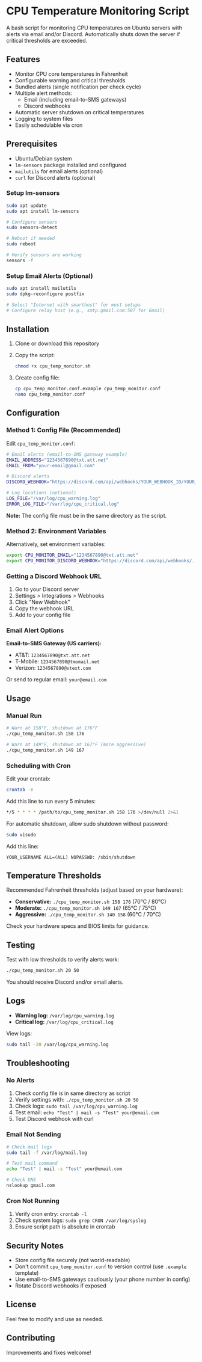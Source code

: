 # CPU Temperature Monitoring Script

A bash script for monitoring CPU temperatures on Ubuntu servers with alerts via email and/or Discord. Automatically shuts down the server if critical thresholds are exceeded.

## Features

- Monitor CPU core temperatures in Fahrenheit
- Configurable warning and critical thresholds
- Bundled alerts (single notification per check cycle)
- Multiple alert methods:
  - Email (including email-to-SMS gateways)
  - Discord webhooks
- Automatic server shutdown on critical temperatures
- Logging to system files
- Easily schedulable via cron

## Prerequisites

- Ubuntu/Debian system
- `lm-sensors` package installed and configured
- `mailutils` for email alerts (optional)
- `curl` for Discord alerts (optional)

### Setup lm-sensors

```bash
sudo apt update
sudo apt install lm-sensors

# Configure sensors
sudo sensors-detect

# Reboot if needed
sudo reboot

# Verify sensors are working
sensors -f
```

### Setup Email Alerts (Optional)

```bash
sudo apt install mailutils
sudo dpkg-reconfigure postfix

# Select "Internet with smarthost" for most setups
# Configure relay host (e.g., smtp.gmail.com:587 for Gmail)
```

## Installation

1. Clone or download this repository
2. Copy the script:
   ```bash
   chmod +x cpu_temp_monitor.sh
   ```

3. Create config file:
   ```bash
   cp cpu_temp_monitor.conf.example cpu_temp_monitor.conf
   nano cpu_temp_monitor.conf
   ```

## Configuration

### Method 1: Config File (Recommended)

Edit `cpu_temp_monitor.conf`:

```bash
# Email alerts (email-to-SMS gateway example)
EMAIL_ADDRESS="1234567890@txt.att.net"
EMAIL_FROM="your-email@gmail.com"

# Discord alerts
DISCORD_WEBHOOK="https://discord.com/api/webhooks/YOUR_WEBHOOK_ID/YOUR_WEBHOOK_TOKEN"

# Log locations (optional)
LOG_FILE="/var/log/cpu_warning.log"
ERROR_LOG_FILE="/var/log/cpu_critical.log"
```

**Note:** The config file must be in the same directory as the script.

### Method 2: Environment Variables

Alternatively, set environment variables:

```bash
export CPU_MONITOR_EMAIL="1234567890@txt.att.net"
export CPU_MONITOR_DISCORD_WEBHOOK="https://discord.com/api/webhooks/..."
```

### Getting a Discord Webhook URL

1. Go to your Discord server
2. Settings > Integrations > Webhooks
3. Click "New Webhook"
4. Copy the webhook URL
5. Add to your config file

### Email Alert Options

**Email-to-SMS Gateway (US carriers):**
- AT&T: `1234567890@txt.att.net`
- T-Mobile: `1234567890@tmomail.net`
- Verizon: `1234567890@vtext.com`

Or send to regular email: `your@email.com`

## Usage

### Manual Run

```bash
# Warn at 158°F, shutdown at 176°F
./cpu_temp_monitor.sh 158 176

# Warn at 149°F, shutdown at 167°F (more aggressive)
./cpu_temp_monitor.sh 149 167
```

### Scheduling with Cron

Edit your crontab:

```bash
crontab -e
```

Add this line to run every 5 minutes:

```bash
*/5 * * * * /path/to/cpu_temp_monitor.sh 158 176 >/dev/null 2>&1
```

For automatic shutdown, allow sudo shutdown without password:

```bash
sudo visudo
```

Add this line:

```
YOUR_USERNAME ALL=(ALL) NOPASSWD: /sbin/shutdown
```

## Temperature Thresholds

Recommended Fahrenheit thresholds (adjust based on your hardware):

- **Conservative:** `./cpu_temp_monitor.sh 158 176` (70°C / 80°C)
- **Moderate:** `./cpu_temp_monitor.sh 149 167` (65°C / 75°C)
- **Aggressive:** `./cpu_temp_monitor.sh 140 158` (60°C / 70°C)

Check your hardware specs and BIOS limits for guidance.

## Testing

Test with low thresholds to verify alerts work:

```bash
./cpu_temp_monitor.sh 20 50
```

You should receive Discord and/or email alerts.

## Logs

- **Warning log:** `/var/log/cpu_warning.log`
- **Critical log:** `/var/log/cpu_critical.log`

View logs:

```bash
sudo tail -20 /var/log/cpu_warning.log
```

## Troubleshooting

### No Alerts

1. Check config file is in same directory as script
2. Verify settings with: `./cpu_temp_monitor.sh 20 50`
3. Check logs: `sudo tail /var/log/cpu_warning.log`
4. Test email: `echo "Test" | mail -s "Test" your@email.com`
5. Test Discord webhook with curl

### Email Not Sending

```bash
# Check mail logs
sudo tail -f /var/log/mail.log

# Test mail command
echo "Test" | mail -s "Test" your@email.com

# Check DNS
nslookup gmail.com
```

### Cron Not Running

1. Verify cron entry: `crontab -l`
2. Check system logs: `sudo grep CRON /var/log/syslog`
3. Ensure script path is absolute in crontab

## Security Notes

- Store config file securely (not world-readable)
- Don't commit `cpu_temp_monitor.conf` to version control (use `.example` template)
- Use email-to-SMS gateways cautiously (your phone number in config)
- Rotate Discord webhooks if exposed

## License

Feel free to modify and use as needed.

## Contributing

Improvements and fixes welcome!
